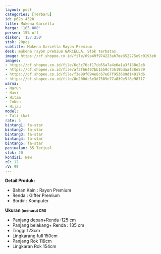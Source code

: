 ```yaml
---
layout: post
categories: [Terbaru]
id: p62s_4520
title: Mukena Garcella
harga: '185.000'
persen: 15% off
diskon: '157.250'
stok: 20pcs
subtitle: Mukena Garcella Rayon Premium
desk: mukena rayon premium GARCELLA, Stok terbatas.
image: https://cf.shopee.co.id/file/09a49f974223ab7ee852275e9c0193e0
images:
- https://cf.shopee.co.id/file/6c3c76cf17cb55a7a4e6a1a3f138e2e8
- https://cf.shopee.co.id/file/af3f66497bb1559c73619bdaaf38e539
- https://cf.shopee.co.id/file/f3e89f094e8c67e67f953680d14817d6
- https://cf.shopee.co.id/file/0e200dc5e3d7509e77a839e5f8e98717
warna:
- Marun
- Navi
- Hitam
- Coksu
- Hijau
model:
- Tali ikat
rate: 5
bintang1: fa-star
bintang2: fa-star
bintang3: fa-star
bintang4: fa-star
bintang5: fa-star
penjualan: 35 Terjual
stok: 20
kondisi: New
rC: 12
rV: 95
---
```



<b>Detail Produk:</b>
<ul>
<li>Bahan Kain : Rayon Premium</li>
<li>Renda : Giffer Premium</li>
<li>Bordir : Komputer</li>
</ul>
<b>Ukuran <small>(menurut CM)</small></b>
<ul>
<li>Panjang depan+Renda :125 cm</li>
<li>Panjang belakang+ Renda : 135 cm</li>
<li>Tinggi 123cm</li>
<li>Lingkarang full 150cm</li>
<li>Panjang Rok 119cm</li>
<li>Lingkaran Rok 154cm</li>
</ul>
